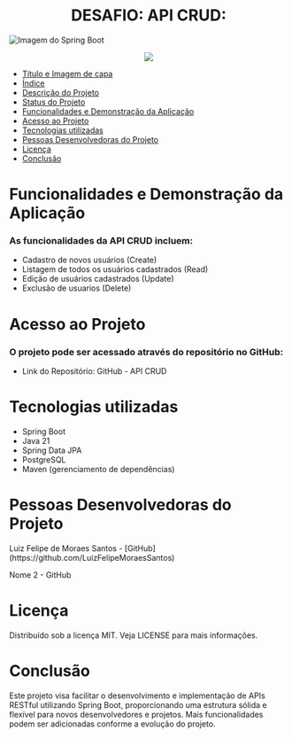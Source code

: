 <h1 align="center"> DESAFIO: API CRUD: </h1>
<img src="https://spring.io/img/centered-spring-boot-logo.svg" alt="Imagem do Spring Boot">
<p align="center">
  <img loading="lazy" src="http://img.shields.io/static/v1?label=STATUS&message=EM%20DESENVOLVIMENTO&color=GREEN&style=for-the-badge"/>
</p>

* [Título e Imagem de capa](#Título-e-Imagem-de-capa)
* [Índice](#índice)
* [Descrição do Projeto](#descrição-do-projeto)
* [Status do Projeto](#status-do-Projeto)
* [Funcionalidades e Demonstração da Aplicação](#funcionalidades-e-demonstração-da-aplicação)
* [Acesso ao Projeto](#acesso-ao-projeto)
* [Tecnologias utilizadas](#tecnologias-utilizadas)
* [Pessoas Desenvolvedoras do Projeto](#pessoas-desenvolvedoras)
* [Licença](#licença)
* [Conclusão](#conclusão)

<h1>Funcionalidades e Demonstração da Aplicação</h1>
<h3>As funcionalidades da API CRUD incluem:</h3>
<ul>
  <li>Cadastro de novos usuários (Create)</li>
  <li>Listagem de todos os usuários cadastrados (Read)</li>
  <li>Edição de usuários cadastrados (Update)</li>
  <li>Exclusão de usuarios (Delete)</li>
</ul>

<h1>Acesso ao Projeto</h1>
<h3>O projeto pode ser acessado através do repositório no GitHub:</h3>
<ul>
  <li>Link do Repositório: GitHub - API CRUD</li>
</ul>

<h1>Tecnologias utilizadas</h1>
<ul>
  <li>Spring Boot</li>
  <li>Java 21</li>
  <li>Spring Data JPA</li>
  <li>PostgreSQL</li>
  <li>Maven (gerenciamento de dependências)</li>
</ul>

<h1>Pessoas Desenvolvedoras do Projeto</h1>
<a>Luiz Felipe de Moraes Santos - [GitHub](https://github.com/LuizFelipeMoraesSantos)</a>

Nome 2 - GitHub

<h1>Licença</h1>
<p>Distribuído sob a licença MIT. Veja LICENSE para mais informações.</p>

<h1>Conclusão</h1>
<p>Este projeto visa facilitar o desenvolvimento e implementação de APIs RESTful utilizando Spring Boot,
  proporcionando uma estrutura sólida e flexível para novos desenvolvedores e projetos.
  Mais funcionalidades podem ser adicionadas conforme a evolução do projeto.
</p>
